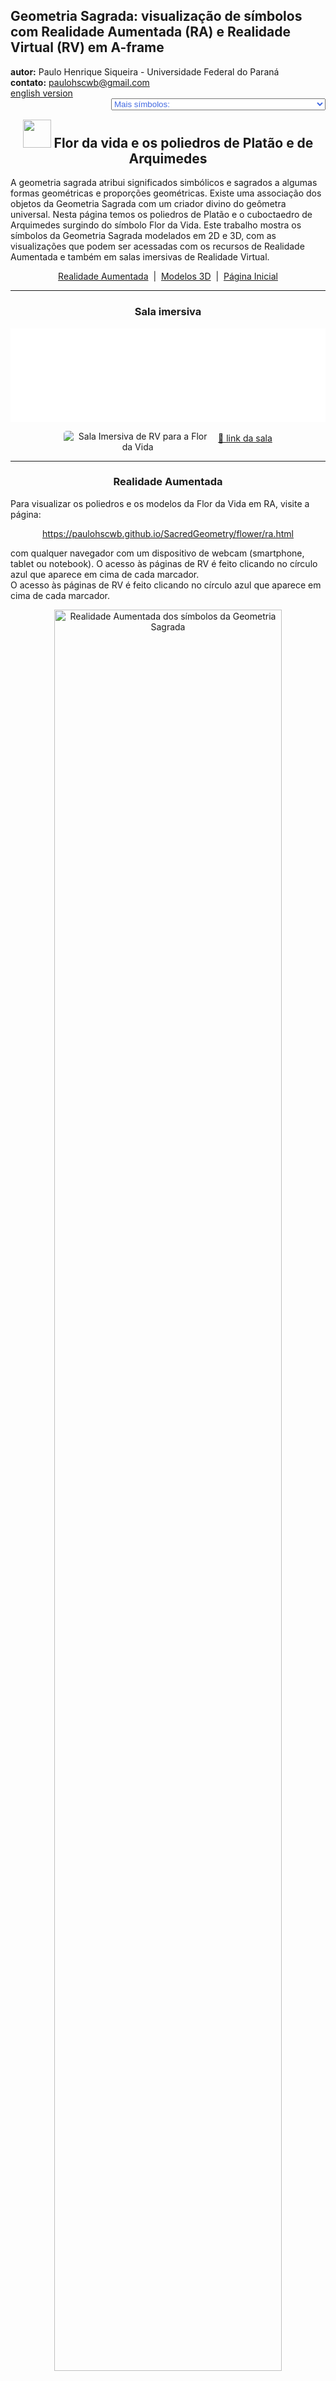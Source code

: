 <link rel="stylesheet" href="../../scripts/style.css">
<meta charset="utf-8">
<link rel="icon" type="image/png" href="../vr/salas/imagens/icone.png">
<h2>Geometria Sagrada: visualização de símbolos com Realidade Aumentada (RA) e Realidade Virtual (RV) em A-frame</h2>
<b>autor:</b> Paulo Henrique Siqueira - Universidade Federal do Paraná
<br><b>contato:</b> <a href="#"> paulohscwb@gmail.com </a>
<br><a href="https://paulohscwb.github.io/SacredGeometry/flower/">english version</a>
<form style="margin: 0 auto; float:right; text-align:right; width:100%; margin-bottom:15px;">
	<select id="url" onchange="urlHandler(this.value)" style="color:royalblue;">
		<option disabled selected>Mais símbolos:</option>
		<option disabled value="../../symbols/pt-br/">Símbolos da Geometria Sagrada</option>
		<option value="../../flower/pt-br/">Flor da vida e os poliedros de Platão e de Arquimedes</option>
		<!--<option value="../../fruit/pt-br/">Fruto da vida e os poliedros de Platão e de Arquimedes</option>
		<option value="../../grid/pt-br/">Grade da vida e os poliedros de Platão e de Arquimedes</option>
		<option value="../../metatron/pt-br/">Metatron e os poliedros de Platão e de Arquimedes</option>-->
	</select>
</form>
<script>
function urlHandler(value) {                               
    window.location.assign(`${value}`);
}
</script>

<p id="p1"></p>
  <h2 align="center"><img src="../vr/salas/imagens/icone.png" style="margin-bottom:-10px" width="45"> Flor da vida e os poliedros de Platão e de Arquimedes</h2>
  A geometria sagrada atribui significados simbólicos e sagrados a algumas formas geométricas e proporções geométricas. Existe uma associação dos objetos da Geometria Sagrada com um criador divino do geômetra universal. Nesta página temos os poliedros de Platão e o cuboctaedro de Arquimedes surgindo do símbolo Flor da Vida.
Este trabalho mostra os símbolos da Geometria Sagrada modelados em 2D e 3D, com as visualizações que podem ser acessadas com os recursos de Realidade Aumentada e também em salas imersivas de Realidade Virtual.

 <p align="center"><a href="#ra">Realidade Aumentada</a><span>&nbsp;&nbsp;|&nbsp;&nbsp;</span><a href="#m3d">Modelos 3D</a><span>&nbsp;&nbsp;|&nbsp;&nbsp;</span><a href="../../pt-br/">Página Inicial</a></p>
<hr>
 <h3 align="center">Sala imersiva</h3>
  <div class="embed-container"><iframe width="100%" src="../sala.htm" title="Sala Imersiva dos símbolos da Geometria Sagrada" frameborder="0" loading="lazy"></iframe></div>
  <p align="center"><img align="middle" src="../vr/salas/imagens/Flower.gif" style="max-width: 47%; border-radius:5px; margin-right:10px" loading="lazy" alt="Sala Imersiva de RV para a Flor da Vida"/><a href="../sala.htm" target="_blank">&#x1f517; link da sala</a></p> 
  <hr>
  <h3 id="ra" align="center">Realidade Aumentada</h3>
  Para visualizar os poliedros e os modelos da Flor da Vida em RA, visite a página:
<p align="center"><a href="../ra.html" class="raAR" target="_blank">https://paulohscwb.github.io/SacredGeometry/flower/ra.html</a></p>
com qualquer navegador com um dispositivo de webcam (smartphone, tablet ou notebook).
O acesso às páginas de RV é feito clicando no círculo azul que aparece em cima de cada marcador.
<br>O acesso às páginas de RV é feito clicando no círculo azul que aparece em cima de cada marcador.
<p align="center"><img style="border-radius:7px;" alt="Realidade Aumentada dos símbolos da Geometria Sagrada" src="../ar/example.png" width="85%"></p>
<p align="center"><img src="../ar/symbols.gif" alt="Realidade Aumentada dos símbolos da Geometria Sagrada" style="max-width: 92%; border-radius:5px;" loading="lazy"/></p>
<hr>
<h3 id="m3d" align="center">Modelos 3D</h3>
<!--<iframe width="560" height="315" style="max-width:100%" src="https://www.youtube.com/embed/videoseries?list=PLy0I_lGW8HxXqLmyaITBm0flxwtDvgTFT" title="YouTube video player" frameborder="0" allow="accelerometer; autoplay; clipboard-write; encrypted-media; gyroscope; picture-in-picture; web-share" allowfullscreen></iframe>-->
<h4>1. Flor da Vida cilíndrica</h4>
<a href="../vr/FlowerOfLife_v4.htm" target="_blank" title="modelo 3D" class="fotoA"><img src="../ar/28A.png" class="foto" alt="Vesica Piscis"></a><img src="../ar/28.png" class="qr">
 <br><br><br>A Flor da Vida simboliza a criação e nos lembra da unidade de tudo. Somos todos construídos a partir do mesmo projeto. Neste modelo, temos a Flor da Vida modelada com os círculos sobrepostos em um cilindro circular reto. Desta forma, temos a Flor da Vida cilíndrica.
 <br><br><br>
<a href="../ra.html" class="raAR" title="Realidade aumentada" target="_blank"></a>
<hr>
<h4>2. Flor da Vida em um icosaedro truncado</h4>
<a href="../vr/FlowerOfLife_v5.htm" target="_blank" title="modelo 3D" class="fotoA"><img src="../ar/29A.png" class="foto" alt="Flor da vida em um icosaedro truncado"></a><img src="../ar/29.png" class="qr">
 <br><br><br>Existe a crença de que a Flor da Vida é uma chave que pode desbloquear o conhecimento oculto do tempo e do espaço dentro das suas estruturas semelhantes a pétalas. Neste modelo, temos a Flor da Vida modelada com círculos sobrepostos às faces de um icosaedro truncado de Arquimedes. 
 <br><br><br>
<a href="../ra.html" class="raAR" title="Realidade aumentada" target="_blank"></a>
<hr>
<h4>3. Flor da vida - tetraedro</h4>
<a href="../vr/FlowerOfLife2d_tetrahedron.htm" target="_blank" title="modelo 3D" class="fotoA"><img src="../ar/30A.png" class="foto" alt="Flor da vida - tetraedro"></a><img src="../ar/30.png" class="qr">
 <br><br><br>Platão concebeu o mundo como sendo composto por quatro elementos básicos: Terra, Fogo, Ar e Água. Além disso, Platão estabeleceu uma associação mística entre estes elementos e os sólidos Platônicos. Assim, o Tetraedro está associado ao Fogo e corresponde à primeira circunferência do símbolo da Semente da Vida. Os vértices do tetraedro regular aparecem sobre algumas circunferências do símbolo da Flor da Vida.
 <br><br><br>
<a href="../ra.html" class="raAR" title="Realidade aumentada" target="_blank"></a>
<hr>
<h4>4. Flor da vida - cubo</h4>
<a href="../vr/FlowerOfLife2d_cube.htm" target="_blank" title="modelo 3D" class="fotoA"><img src="../ar/31A.png" class="foto" alt="Flor da vida - cubo"></a><img src="../ar/31.png" class="qr">
 <br><br><br>De acordo com a correspondência mística de Platão, o Cubo está associado à Terra e corresponde à segunda circunferência do símbolo da Semente da Vida. Os vértices do cubo aparecem sobre algumas circunferências do símbolo da Flor da Vida.
 <br><br><br>
<a href="../ra.html" class="raAR" title="Realidade aumentada" target="_blank"></a>
<hr>
<h4>5. Flor da vida - octaedro</h4>
<a href="../vr/FlowerOfLife2d_octahedron.htm" target="_blank" title="modelo 3D" class="fotoA"><img src="../ar/32A.png" class="foto" alt="Flor da vida - octaedro"></a><img src="../ar/32.png" class="qr">
 <br><br><br>De acordo com a correspondência mística de Platão, o Octaedro está associado ao Ar e corresponde à terceira circunferência do símbolo da Semente da Vida. Os vértices do Octaedro regular aparecem sobre algumas circunferências do símbolo da Flor da Vida.
 <br><br><br>
<a href="../ra.html" class="raAR" title="Realidade aumentada" target="_blank"></a>
<hr>
<h4>6. Flor da vida - icosaedro</h4>
<a href="../vr/FlowerOfLife2d_icosahedron.htm" target="_blank" title="modelo 3D" class="fotoA"><img src="../ar/34A.png" class="foto" alt="Flor da vida - icosaedro"></a><img src="../ar/34.png" class="qr">
 <br><br><br>De acordo com a correspondência mística de Platão, o Icosaedro está associado à Água e corresponde à quarta circunferência do símbolo da Semente da Vida. Os vértices do Icosaedro regular aparecem sobrepostos ou com correspondência associada a algumas circunferências do símbolo da Flor da Vida.
 <br><br><br>
<a href="../ra.html" class="raAR" title="Realidade aumentada" target="_blank"></a>
<hr>
<h4>7. Flor da vida - dodecaedro</h4>
<a href="../vr/FlowerOfLife2d_dodecahedron.htm" target="_blank" title="modelo 3D" class="fotoA"><img src="../ar/33A.png" class="foto" alt="Flor da vida - dodecaedro"></a><img src="../ar/33.png" class="qr">
 <br><br><br>De acordo com a correspondência mística de Platão, o Dodecaedro está associado ao Universo e corresponde à quinta circunferência do símbolo da Semente da Vida. Os vértices do Dodecaedro regular aparecem sobrepostos ou com correspondência associada a algumas circunferências do símbolo da Flor da Vida.
 <br><br><br>
<a href="../ra.html" class="raAR" title="Realidade aumentada" target="_blank"></a>
<hr>
<h4>8. Flor da vida - tetraedro estrelado</h4>
<a href="../vr/FlowerOfLife2d_tetrahedronStar.htm" target="_blank" title="modelo 3D" class="fotoA"><img src="../ar/35A.png" class="foto" alt="Flor da vida - tetraedro estrelado"></a><img src="../ar/35.png" class="qr">
 <br><br><br>A Merkabah ou Tetraedro estrelado ou Estrela de Davi é a figura geométrica que representa a energia masculina e feminina do Céu e da Terra. O Tetraedro estrelado corresponde à sexta circunferência do símbolo da Semente da Vida e os vértices deste sólido aparecem sobrepostos a algumas circunferências do símbolo da Flor da Vida.
 <br><br><br>
<a href="../ra.html" class="raAR" title="Realidade aumentada" target="_blank"></a>
<hr>
<h4>9. Flor da vida - cuboctaedro</h4>
<a href="../vr/FlowerOfLife2d_cuboctahedron.htm" target="_blank" title="modelo 3D" class="fotoA"><img src="../ar/36A.png" class="foto" alt="Flor da vida - cuboctaedro"></a><img src="../ar/36.png" class="qr">
 <br><br><br>O Cuboctaedro de Arquimedes representa o Vetor de Equilíbrio de energia. O Cuboctaedro corresponde à sétima circunferência do símbolo da Semente da Vida e os vértices deste sólido aparecem sobrepostos ou com correspondência com algumas circunferências do símbolo da Flor da Vida.
 <br><br><br>
<a href="../ra.html" class="raAR" title="Realidade aumentada" target="_blank"></a>
<hr>
<h4>10. Flor da vida 3D - cuboctaedro</h4>
<a href="../vr/FlowerOfLife3d_cuboctahedron.htm" target="_blank" title="modelo 3D" class="fotoA"><img src="../ar/8A.png" class="foto" alt="Flor da vida 3D"></a><img src="../ar/8.png" class="qr">
 <br><br><br>Dentro do design do símbolo da Flor da Vida encontram-se outros padrões da Geometria Sagrada: o Ovo da Vida, a Semente da Vida e a Árvore da Vida. Nesta representação temos o modelo em 3D construído com 3 rotações em torno de um dos modelos.
 <br><br><br>
<a href="../ra.html" class="raAR" title="Realidade aumentada" target="_blank"></a>
<p class="topop"><a href="#p1" class="topo">voltar ao topo</a></p>
<hr>

<br><a rel="license" href="http://creativecommons.org/licenses/by-nc-nd/4.0/"><img alt="Licença Creative Commons" style="border-width:0" src="https://i.creativecommons.org/l/by-nc-nd/4.0/88x31.png" loading="lazy"/></a><br /><span xmlns:dct="http://purl.org/dc/terms/" property="dct:title">Sacred Geometry - Visualization of symbols with Augmented Reality and Virtual Reality</span> de <a xmlns:cc="http://creativecommons.org/ns#" href="https://paulohscwb.github.io/SacredGeometry/flower/pt-br/" property="cc:attributionName" rel="cc:attributionURL">Paulo Henrique Siqueira</a> está licenciado com uma Licença <a rel="license" href="http://creativecommons.org/licenses/by-nc-nd/4.0/">Creative Commons Atribuição-NãoComercial-SemDerivações 4.0 Internacional</a>.

<h4>Como citar este trabalho:</h4> 
<p>Siqueira, P.H., "Sacred Geometry: Visualization of symbols with Augmented Reality and Virtual Reality". Disponível em: <https://paulohscwb.github.io/SacredGeometry/flower/pt-br/>, Junho de 2024.</p>
<!--<a target="_blank" href="https://doi.org/10.5281/zenodo.8272770"><img src="https://zenodo.org/badge/DOI/10.5281/zenodo.8272770.svg" alt="DOI"></a>-->
<br><br><b>Referências:</b>
<br>Pardesco. "Sacred Geometry Art, Symbols & Meanings". <a href="https://pardesco.com/blogs/news/sacred-geometry-art-symbols-meanings" target="_blank">https://pardesco.com/blogs/news/sacred-geometry-art-symbols-meanings</a>
<br>Weisstein, Eric W. "Archimedean Solid" From MathWorld-A Wolfram Web Resource. <a href="http://mathworld.wolfram.com/ArchimedeanSolid.html" target="_blank">http://mathworld.wolfram.com/ArchimedeanSolid.html</a>
<br>Weisstein, Eric W. "Platonic Solid" From MathWorld-A Wolfram Web Resource. <a href="http://mathworld.wolfram.com/PlatonicSolid.html" target="_blank">http://mathworld.wolfram.com/PlatonicSolid.html</a>
<br>Weisstein, Eric W. "Archimedean Dual" From MathWorld-A Wolfram Web Resource. <a href="https://mathworld.wolfram.com/ArchimedeanDual.html" target="_blank">https://mathworld.wolfram.com/ArchimedeanDual.html</a>
<br>Weisstein, Eric W. "Uniform Polyhedron." From MathWorld--A Wolfram Web Resource. <a href="https://mathworld.wolfram.com/UniformPolyhedron.html" target="_blank">https://mathworld.wolfram.com/UniformPolyhedron.html</a>
<br>Wikipedia <a href="https://en.wikipedia.org/wiki/Archimedean_solid" target="_blank">https://en.wikipedia.org/wiki/Archimedean_solid</a>
<br>Wikipedia <a href="https://en.wikipedia.org/wiki/en.wikipedia.org/wiki/Platonic_solid" target="_blank">https://en.wikipedia.org/wiki/Platonic_solid</a>
<br>McCooey, David I. "Visual Polyhedra". <a href="http://dmccooey.com/polyhedra/" target="_blank">http://dmccooey.com/polyhedra/</a>
